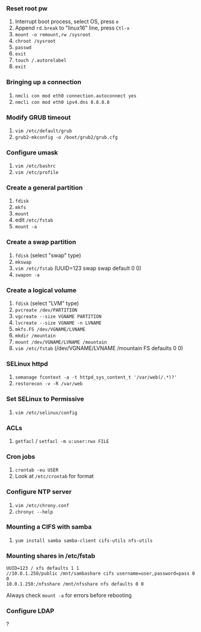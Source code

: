 ### Reset root pw
1. Interrupt boot process, select OS, press `e`
2. Append `rd.break` to "linux16" line, press `Ctl-x`
3. `mount -o remount,rw /sysroot`
4. `chroot /sysroot`
5. `passwd`
6. `exit`
7. `touch /.autorelabel`
8. `exit`

### Bringing up a connection
1. `nmcli con mod eth0 connection.autoconnect yes`
2. `nmcli con mod eth0 ipv4.dns 8.8.8.8`

### Modify GRUB timeout
1. `vim /etc/default/grub`
2. `grub2-mkconfig -o /boot/grub2/grub.cfg`

### Configure umask
1. `vim /etc/bashrc`
2. `vim /etc/profile`

### Create a general partition
1. `fdisk`
2. `mkfs`
3. `mount`
4. edit `/etc/fstab`
5. `mount -a`

### Create a swap partition
1. `fdisk` (select "swap" type)
2. `mkswap`
3. `vim /etc/fstab` (UUID=123 swap swap default 0 0)
4. `swapon -a`

### Create a logical volume
1. `fdisk` (select "LVM" type)
2. `pvcreate /dev/PARTITION`
3. `vgcreate --size VGNAME PARTITION`
4. `lvcreate --size VGNAME -n LVNAME`
5. `mkfs.FS /dev/VGNAME/LVNAME`
6. `mkdir /mountain`
7. `mount /dev/VGNAME/LVNAME /mountain`
8. `vim /etc/fstab` (/dev/VGNAME/LVNAME /mountain FS defaults 0 0)

### SELinux httpd
1. `semanage fcontext -a -t httpd_sys_content_t '/var/web(/.*)?'`
2. `restorecon -v -R /var/web`

### Set SELinux to Permissive
1. `vim /etc/selinux/config`

### ACLs
1. `getfacl` / `setfacl -m u:user:rwx FILE`

### Cron jobs
1. `crontab -eu USER`
2. Look at `/etc/crontab` for format

### Configure NTP server
1. `vim /etc/chrony.conf`
2. `chronyc --help`

### Mounting a CIFS with samba
1. `yum install samba samba-client cifs-utils nfs-utils`

### Mounting shares in /etc/fstab
```
UUID=123 / xfs defaults 1 1
//10.0.1.250/public /mnt/sambashare cifs username=user,password=pass 0 0
10.0.1.250:/nfsshare /mnt/nfsshare nfs defaults 0 0
```
Always check `mount -a` for errors before rebooting

### Configure LDAP
?
